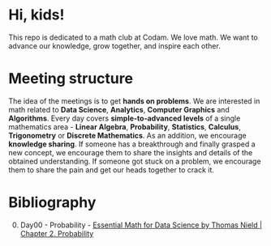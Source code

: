 # Hi, kids!
This repo is dedicated to a math club at Codam. We love math. We want to advance our knowledge, grow together, and inspire each other.
# Meeting structure
The idea of the meetings is to get **hands on problems**. We are interested in math related to **Data Science**, **Analytics**, **Computer Graphics** and **Algorithms**. Every day covers **simple-to-advanced levels** of a single mathematics area - **Linear Algebra**, **Probability**, **Statistics**, **Calculus**, **Trigonometry** or **Discrete Mathematics**. As an addition, we encourage **knowledge sharing**. If someone has a breakthrough and finally grasped a new concept, we encourage them to share the insights and details of the obtained understanding. If someone got stuck on a problem, we encourage them to share the pain and get our heads together to crack it.
# Bibliography
0. Day00 - Probability - [Essential Math for Data Science by Thomas Nield | Chapter 2. Probability](https://download.bibis.ir/Books/Mathematics/2022/Essential-Math-for-Data-Science-by-Thomas-Nield_bibis.ir.pdf)
